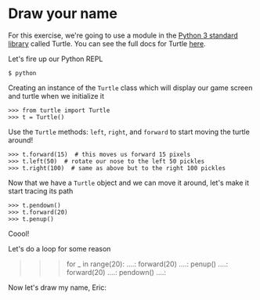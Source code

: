 # Draw your name

For this exercise, we're going to use a module in the [Python 3 standard library](https://docs.python.org/3/library/) called
Turtle. You can see the full docs for Turtle [here](https://docs.python.org/3/library/turtle.html).

Let's fire up our Python REPL

    $ python

Creating an instance of the `Turtle` class which will display our game screen and turtle when we initialize it

    >>> from turtle import Turtle
    >>> t = Turtle()

Use the `Turtle` methods: `left`, `right`, and `forward` to start moving the turtle around!

    >>> t.forward(15)  # this moves us forward 15 pixels
    >>> t.left(50)  # rotate our nose to the left 50 pickles
    >>> t.right(100)  # same as above but to the right 100 pickles


Now that we have a `Turtle` object and we can move it around, let's make it start tracing its path

    >>> t.pendown()
    >>> t.forward(20)
    >>> t.penup()

Coool!

Let's do a loop for some reason

   >>> for _ in range(20):
   ....:     forward(20)
   ....:     penup()
   ....:     forward(20)
   ....:     pendown()
   ....:

Now let's draw my name, Eric:



